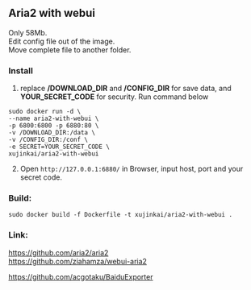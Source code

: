 Aria2 with webui
---
Only 58Mb.  
Edit config file out of the image.  
Move complete file to another folder.  

### Install
1. replace **/DOWNLOAD_DIR** and **/CONFIG_DIR** for save data, and **YOUR_SECRET_CODE** for security. Run command below  
```
sudo docker run -d \
--name aria2-with-webui \
-p 6800:6800 -p 6880:80 \
-v /DOWNLOAD_DIR:/data \
-v /CONFIG_DIR:/conf \
-e SECRET=YOUR_SECRET_CODE \
xujinkai/aria2-with-webui
```

2. Open `http://127.0.0.1:6880/` in Browser, input host, port and your secret code.  

### Build:  
`sudo docker build -f Dockerfile -t xujinkai/aria2-with-webui .`  

### Link:  
https://github.com/aria2/aria2  
https://github.com/ziahamza/webui-aria2  

https://github.com/acgotaku/BaiduExporter  